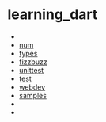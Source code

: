 # learning_dart


* [](https://www.dartlang.org/guides/language/language-tour)
* [num](https://api.dartlang.org/stable/1.17.1/dart-core/num-class.html)
* [types](https://www.dartlang.org/guides/language/language-tour#built-in-types)
* [fizzbuzz](https://www.youtube.com/watch?v=-f6bj-Z59h0)
* [unittest](http://dartcasts.com/post/41752021557/episode-9-unit-testing-part-1-the-first)
* [test](https://www.dartdocs.org/documentation/test/0.12.15+1/test/setUp.html)
* [webdev](https://webdev.dartlang.org/guides/get-started)
* [samples](https://www.dartlang.org/samples)
* []()
* []()
